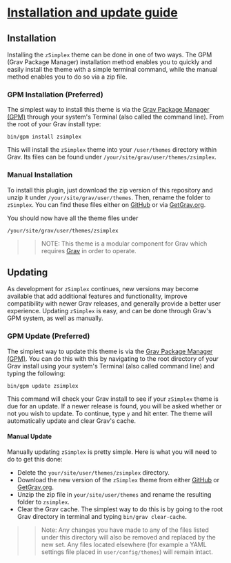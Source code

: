 # [Installation and update guide][project]
[project]: https://github.com/sommerregen/grav-theme-zsimplex

## Installation

Installing the `zSimplex` theme can be done in one of two ways. The GPM (Grav Package Manager) installation method enables you to quickly and easily install the theme with a simple terminal command, while the manual method enables you to do so via a zip file.

### GPM Installation (Preferred)

The simplest way to install this theme is via the [Grav Package Manager (GPM)](http://learn.getgrav.org/advanced/grav-gpm) through your system's Terminal (also called the command line). From the root of your Grav install type:

    bin/gpm install zsimplex

This will install the `zSimplex` theme into your `/user/themes` directory within Grav. Its files can be found under `/your/site/grav/user/themes/zsimplex`.

### Manual Installation

To install this plugin, just download the zip version of this repository and unzip it under `/your/site/grav/user/themes`. Then, rename the folder to `zSimplex`. You can find these files either on [GitHub](https://github.com/sommerregen/grav-plugin-zsimplex) or via [GetGrav.org](http://getgrav.org/downloads/themes).

You should now have all the theme files under

    /your/site/grav/user/themes/zsimplex

>> NOTE: This theme is a modular component for Grav which requires [Grav](http://github.com/getgrav/grav) in order to operate.

## Updating

As development for `zSimplex` continues, new versions may become available that add additional features and functionality, improve compatibility with newer Grav releases, and generally provide a better user experience. Updating `zSimplex` is easy, and can be done through Grav's GPM system, as well as manually.

### GPM Update (Preferred)

The simplest way to update this theme is via the [Grav Package Manager (GPM)](http://learn.getgrav.org/advanced/grav-gpm). You can do this with this by navigating to the root directory of your Grav install using your system's Terminal (also called command line) and typing the following:

    bin/gpm update zsimplex

This command will check your Grav install to see if your `zSimplex` theme is due for an update. If a newer release is found, you will be asked whether or not you wish to update. To continue, type `y` and hit enter. The theme will automatically update and clear Grav's cache.

#### Manual Update

Manually updating `zSimplex` is pretty simple. Here is what you will need to do to get this done:

  * Delete the `your/site/user/themes/zsimplex` directory.
  * Download the new version of the `zSimplex` theme from either [GitHub](https://github.com/sommerregen/grav-plugin-zsimplex) or [GetGrav.org](http://getgrav.org/downloads/themes).
  * Unzip the zip file in `your/site/user/themes` and rename the resulting folder to `zsimplex`.
  * Clear the Grav cache. The simplest way to do this is by going to the root Grav directory in terminal and typing `bin/grav clear-cache`.

>> Note: Any changes you have made to any of the files listed under this directory will also be removed and replaced by the new set. Any files located elsewhere (for example a YAML settings file placed in `user/config/themes`) will remain intact.
